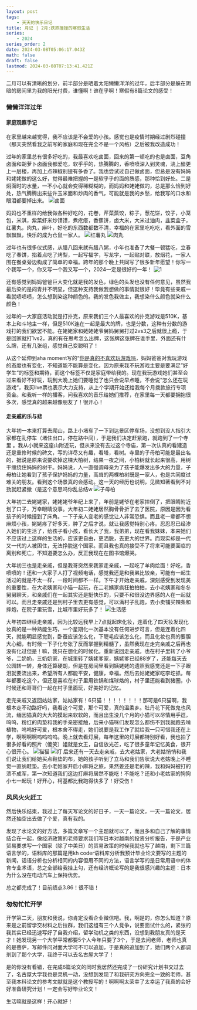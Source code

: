 ```yaml
---
layout: post
tags:
    - 天天的快乐日记
title: 月记 | 2月:跌跌撞撞的寒假生活
series:
    - 2024
series_order: 2
date: 2024-03-08T05:06:17.043Z
math: false
draft: false
lastmod: 2024-03-08T07:13:41.421Z
---
```

二月可以有清晰的划分，前半部分是晒着太阳懒懒洋洋的过年，后半部分是躲在阴暗的房间里为我的阳光付费，谁懂啊！谁在乎啊！寒假有8篇论文的感受！

### 懒懒洋洋过年

#### 家庭观察手记

在家里越来越觉得，我不应该是不会爱的小孩。感觉也是疫情时期经过剧烈碰撞（那天突然看我之前写的家庭和现在完全不是一个风格）之后被我改造成功！

过年的家里总有很多好吃的，我最喜欢吃卤面，回来的第一顿吃的也是卤面，豆角卤面和胡萝卜卤面我都爱吃，软乎乎的，热腾腾的，香喷喷深入到灵魂，浇上醋更上一层楼，再加上点辣椒别提有多香了。我也尝试过自己做卤面，但总是没有妈妈和姥姥做的这么好，觉得最难把握的一是软乎乎的面的质感，那种恰到好处。二是焖面时的水量，一不小心就会变得稀糊糊的，而妈妈和姥姥做的，总是那么恰到好处，热气腾腾出来些许玉米面和炒肉的香气，可能就是我的乡愁，给我写的口水和眼泪都要掉出来。
![卤面](/img/微信图片_20240308150955.jpg)

妈妈也不重样的给我做各种好吃的，花卷，芹菜蒸饺，粽子，葱花饼，饺子，小笼包，米淇，紫菜虾米炒馍馍，煮疙瘩，香蕉饼，卤大米，大米过油肉，韭菜盒子，红薯丸，肉丸，麻叶，好吃的东西数都数不清，幸福的在家里吃吃吃，看外面的雪飘飘飘，快乐的成为仓鼠一家人。
![红薯丸](/img/微信图片_20240308151037.jpg)
![肉丸](/img/微信图片_20240308151032.jpg)

过年也有很多仪式感，从腊八回来就有腊八粥，小年也准备了大餐一顿猛吃，立春吃了春饼，掐着点吃了烤梨，一起写福字，写龙字，一起贴对联，放烟花，一家人围在餐桌旁边构成了简单的幸福。跨年的那个晚上共同写了很多新年愿望！你写一个我写一个，你又写一个我又写一个，2024一定是很好的一年！
![1](/img/微信图片_20240308150526.jpg)

还有感觉到妈妈爸爸巨大变化就是我的发色，绿色的头发也没有任何意见，虽然我最后染的是闷青并不明显，但这种支持我做我想做的事情就很好！毕竟有些亲戚一看就啧啧啧，怎么想到染这种颜色的。我的发色我做主，我想染什么颜色就染什么颜色！

过年的一大家庭活动就是打扑克，原来我们三个人最喜欢的扑克游戏是510K，基本上和斗地主一样，但是510K连在一起是最大的牌，也是分数，这种有分数的游戏打的我们欲罢不能。在姥姥家和姥姥姥爷舅妈舅舅打过2vs3之后就很上瘾，于是回家就打1vs2，真的有在思考怎么出牌，这张牌这张牌在谁手里，外面还有什么牌，还有几张组，感觉自己变聪明了！

从这个延伸到aha moment写的“[你是真的不喜欢玩游戏吗](https://changingmoments.one/posts/20240204/#%E4%BD%A0%E6%98%AF%E7%9C%9F%E7%9A%84%E4%B8%8D%E5%96%9C%E6%AC%A2%E7%8E%A9%E6%B8%B8%E6%88%8F%E5%90%97)，妈妈爸爸对我玩游戏的态度也有变化，不知道能不能算是变化，因为原来我不玩游戏主要是要满足”好学生“的标签和期待，而这个标签不仅是家庭带给我的。现在我玩游戏她们甚至会过来看好不好玩，玩到大晚上她们要睡觉了也只会说早点睡，不会说”怎么还在玩游戏“，我买live票也表示大力支持，从上个学期开始还给我每个月拨款旅行专项资金。和我听一样的播客，问我喜欢的音乐给她们推荐，在家里每一天都要拥抱很多次，感觉真的越来越像朋友了！很开心！

#### 走亲戚的乐与悲

大年初一本来打算去爬山，路上小堵车了一下到达景区停车场，没想到没人指引大家都在乱停车（堵住出口，停在路中间），于是我们决定赶紧跑，就跑到了一个寺里 。我从小就来这座山附近玩，但从来没有去过这个寺庙，第一次认真的看建造还是重修时候的碑文，写的详尽又有趣，看塔，看树。寺里的子母柏可能是最出名的，据说是原来说要砍掉这棵大柏树，结果一夜之间，小柏树就长起来很高，用树干缠绕住妈妈的树干。妈妈说，人一直强调母亲为了孩子能爆发出多大的力量，子母柏让她看到了孩子保护妈妈的力量，高耸的两棵柏树既是一家人，也是共同度过难关的朋友。看到这个场景真的会感动。这一天的经历也说明，见微知著看到不对劲就赶紧撤（是这个意思吗你乱总结w
![子母柏](/img/微信图片_20240308150811.jpg)

大年初二去姥姥家，姥姥姥爷年纪上来了，年前是姥爷在老家摔倒了，把眼睛附近划了口子，万幸眼睛没事。大年初二姥姥居然胸骨骨折了去了医院，原因是因为看孩子的时候撞到了床角。一下子亲人变老的感觉让人非常恐惧。而且老一辈都不想麻烦小孩，姥姥疼了好多天，肿了之后才说，就让我感觉特别心疼。忍忍忍已经渗入她们的生活了，给孩子看小孩，看长大了我，我弟弟，现在看我妹妹，本来她们不应该过上这样的生活的，应该更自由，更洒脱，去更大的世界。而现实却是一代又一代的人被困住，无法挣脱这个国家。而且我也真的接受不了将来可能要面临的离别和死亡，不知道要怎么办，反正我现在在图书馆爆哭。

大年初三也是走亲戚，但是我哥突然来我家走亲戚，一起吃了羊肉烩面！好吃，香喷喷的！还和一大家子人打了视频电话，感觉我还是和我弟比较亲，可能有一起生活过的就是不太一样，一段时间都不一样。下午才开始走亲戚，深刻感受到发现美的重要性，在大老姨家和小猫一起玩，在二老姨家疯狂拍拍拍，去小老姨家和冬冬舅舅聊天，和亲戚们在一起其实还是挺快乐的，只要不和很没边界感的人在一起就可以。而且走亲戚还是到村子里去更有感觉，可以满村子乱跑，去小卖铺买辣条和摔炮，在院子里玩雪，比城市里好玩多了！
![生活感](/img/微信图片_20240308150831.jpg)

大年初四继续走亲戚，因为比较远我早上7点就起床化妆，连着化了四天妆发现化妆真的是一种熟能生巧，一个星期化一次基本没有任何进步可言，但是连着化四天，就能明显感觉到，卧蚕应该怎么化，下睫毛应该怎么化，而且化妆也真的要胆大心细，有时候一下子化夸张了反而掌握到精髓了，虽然我现在走完亲戚之后再也没有化过但是！嘛，我只在想化的时候化。重新说回走亲戚，也在村子里转了小爷爷，二奶奶，三奶奶家，在城里转了姨姥爹家，姨姥爹已经88岁了，还能每天去公园转一转，身体还算硬朗，但是在房间里看到姨姥姥的遗照我感觉还是一下子眼泪就要流出来，希望所有人都能平安，健康，幸福。然后去姑姥姥家吃李圪抓，每年都要吃这个，但还是喜欢在村子里用铁锅和煤球烙的，村子里还能看到猪圈，小时候还和哥哥们一起在村子里面玩，好美好的记忆。

走完亲戚又返回姑姑家，姑姑家有！6只猫！！！！！！！！那可是6只猫啊，我根本走不动路好吗，我看这个可爱，那个可爱，真的温柔乡。牡丹花下死做鬼也风流，缅因猫真的大大的摸起来软软的，而且出生没几个月的小猫可以尽情用手逗，呜呜，粉红的肉垫和我的手亲密接触，后来小猫咪们发现怎么都伤不到我就跑去啃植物，呜呜好可爱，根本舍不得走，她们说要是我工作了就给我一只可惜我还在上学，啊啊啊啊呜呜呜呜。晚上就去看灯展，每年这里的灯展都特别好看，我也拍了很多好看的照片（傻笑）姐就是女王，自信放光芒，吃了很多童年记忆美食，很开心很开心。
![猫猫](/img/微信图片_20240308150839.jpg)
![灯](/img/微信图片_20240308150923.jpg)
后来还有一天去走亲戚，去大老姑家，大老姑悄悄和我们说让我们给她买点鞋垫的布，她的孩子听到了立马和我们告状说大老姑晚上不睡觉一直纳鞋垫。去小老姑家开启小麻将之旅，果然姜还是老的辣，我和妈妈被打的溃不成军，第一次知道我们这边打麻将居然不能吃！不能吃？还和小老姑家的狗狗小七一起玩！好开心，柯基都比我跑得快多了！好受伤！

### 风风火火赶工

然后快乐结束，我过上了每天写论文的好日子，一天一篇论文，一天一篇论文，居然还抽空出去做了个爱，真有我的。

发现了水论文的好方法，多篇文章写一个主题就可以了，而且多和自己了解的事情结合在一起，像经济政策的老师要求我们写日本对越南的投资分析报告，于是产业贸易要求写一个国家（除了中美日）的贸易政策的时候我就也写了越南，剩下三篇语言学的，语料库的那篇是用kh coder语料库分析我预计毕业论文要写的主题的新闻，话语分析也分析相同的内容但用不同的方法，语言学写的是日常用语中的体育专业术语，总之全部给我挂上勾，还有经济概论写的是我很感兴趣的主题：日本为什么没在电动汽车上保持优势。

总之都完成了！目前绩点3.86！很不错！

### 匆匆忙忙开学

开学第二天，朋友和我说，你肯定没看企业微信吧。我，啊是的，你怎么知道？原来是之前留学交材料之后拉群，我们这组有三个人竞争，说要面试什么的，紧张的我其实已经迅速写好了自我介绍，留学动机之类的东西，没想到我朋友真的是天才！她发现另一个大学平常都要5个人今年只要了3个，于是去问老师，老师也真的是菩萨，写邮件问对面大学可不可以追加，于是真的追加到了，她们两个人都调剂到了那个大学，我终于可以去名古屋大学了！

是的你没有看错，在完成6篇论文的同时我居然还完成了一份研究计划书交过去了，名古屋大学我也是灵机一动，没想到发现了和我研究方向完全一致的老师，甚至我本科论文的参考文献就是这个教授写的！啊啊啊太荣幸了太幸运了我真的会好好准备研究计划！一定会写好毕业论文！

生活嘛就是这样！开心就好！
